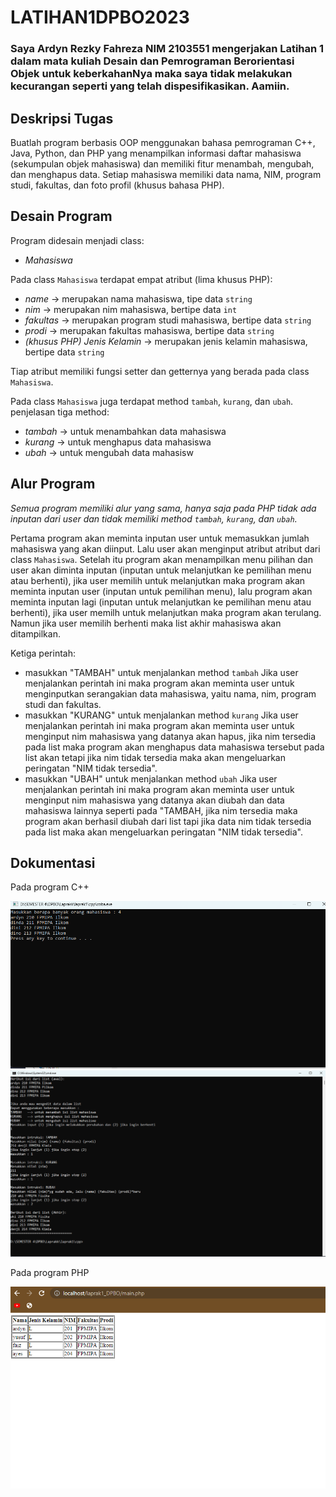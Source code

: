 # LATIHAN1DPBO2023
### Saya Ardyn Rezky Fahreza NIM 2103551 mengerjakan Latihan 1 dalam mata kuliah Desain dan Pemrograman Berorientasi Objek untuk keberkahanNya maka saya tidak melakukan kecurangan seperti yang telah dispesifikasikan. Aamiin.

## Deskripsi Tugas
Buatlah program berbasis OOP menggunakan bahasa pemrograman C++, Java, Python, dan PHP yang menampilkan informasi daftar mahasiswa (sekumpulan objek mahasiswa) dan memiliki fitur menambah, mengubah, dan menghapus data. Setiap mahasiswa memiliki data nama, NIM, program studi, fakultas, dan foto profil (khusus bahasa PHP).

## Desain Program
Program didesain menjadi  class:
* *Mahasiswa*

Pada class `Mahasiswa` terdapat empat atribut (lima khusus PHP):
* *name*                       -> merupakan nama mahasiswa, tipe data `string`
* *nim*                        -> merupakan nim mahasiswa, bertipe data `int`
* *fakultas*                      -> merupakan program studi mahasiswa, bertipe data `string`
* *prodi*                    -> merupakan fakultas mahasiswa, bertipe data `string`
* *(khusus PHP) Jenis Kelamin* -> merupakan jenis kelamin mahasiswa, bertipe data `string`

Tiap atribut memiliki fungsi setter dan getternya yang berada pada class `Mahasiswa`.

Pada class `Mahasiswa` juga terdapat method `tambah`, `kurang`, dan `ubah`.
penjelasan tiga method:
* *tambah*    -> untuk menambahkan data mahasiswa
* *kurang*    -> untuk menghapus data mahasiswa
* *ubah*      -> untuk mengubah data mahasisw

## Alur Program
*Semua program memiliki alur yang sama, hanya saja pada PHP tidak ada inputan dari user dan tidak memiliki method `tambah`, `kurang`, dan `ubah`.*

Pertama program akan meminta inputan user untuk memasukkan jumlah mahasiswa yang akan diinput.
Lalu user akan menginput atribut atribut dari class `Mahasiswa`.
Setelah itu program akan menampilkan menu pilihan dan user akan diminta inputan (inputan untuk melanjutkan ke pemilihan menu atau berhenti), jika user memilih untuk melanjutkan maka program akan meminta inputan user (inputan untuk pemilihan menu), lalu program akan meminta inputan lagi (inputan untuk melanjutkan ke pemilihan menu atau berhenti), jika user memilh untuk melanjutkan maka program akan terulang. Namun jika user memilih berhenti maka list akhir mahasiswa akan ditampilkan.

Ketiga perintah:
* masukkan "TAMBAH" untuk menjalankan method `tambah`
Jika user menjalankan perintah ini maka program akan meminta user untuk menginputkan serangakian data mahasiswa, yaitu nama, nim, program studi dan fakultas. 
* masukkan "KURANG" untuk menjalankan method `kurang`
Jika user menjalankan perintah ini maka program akan meminta user untuk menginput nim mahasiswa yang datanya akan hapus, jika nim tersedia pada list maka program akan menghapus data mahasiswa tersebut pada list akan tetapi jika nim tidak tersedia maka akan mengeluarkan peringatan "NIM tidak tersedia".
* masukkan "UBAH" untuk menjalankan method `ubah`
Jika user menjalankan perintah ini maka program akan meminta user untuk menginput nim mahasiswa yang datanya akan diubah dan data mahasiswa lainnya seperti pada "TAMBAH, jika nim tersedia maka program akan berhasil diubah dari list tapi jika data nim tidak tersedia pada list maka akan mengeluarkan peringatan "NIM tidak tersedia".

## Dokumentasi
Pada program C++

![Screenshot - ](https://github.com/ArdynRF/LATIHAN1DPBO2023/blob/main/laprak1/screenshot/ss_CPP.png)
![Screenshot - ](https://github.com/ArdynRF/LATIHAN1DPBO2023/blob/main/laprak1/screenshot/SS_CPP2.png)

Pada program PHP

![Screenshot - PHP](https://github.com/ArdynRF/LATIHAN1DPBO2023/blob/main/laprak1/screenshot/SS_PHP.png)
